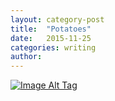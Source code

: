 ```yaml
---
layout: category-post
title:  "Potatoes"
date:   2015-11-25
categories: writing
author:
---
```



[![Image Alt Tag](thumbnail_tn.jpg)](fullsize.jpg)
